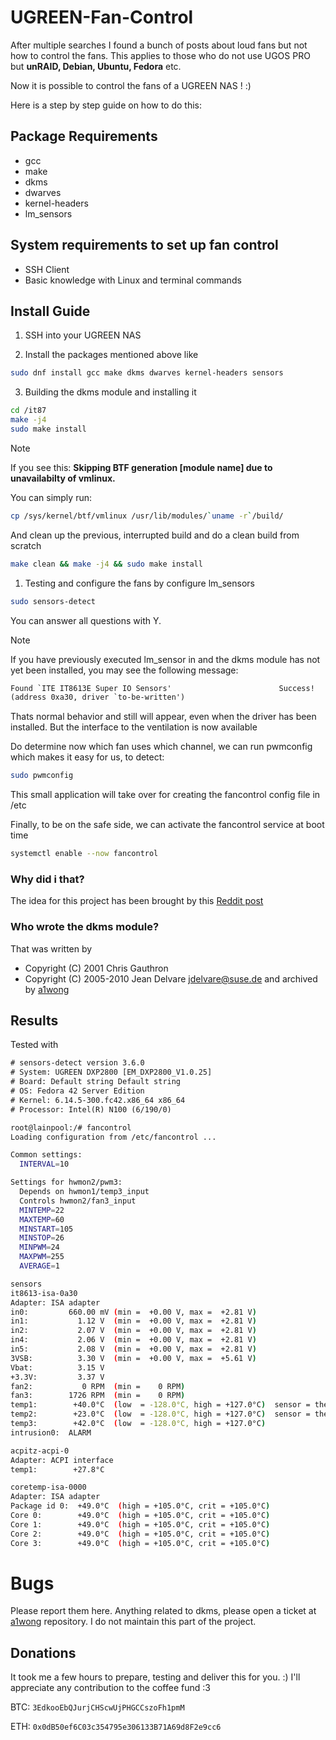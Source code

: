 # UGREEN-Fan-Control

After multiple searches I found a bunch of posts about loud fans but not how to control the fans.
This applies to those who do not use UGOS PRO but __unRAID, Debian, Ubuntu, Fedora__ etc.

Now it is possible to control the fans of a UGREEN NAS ! :)

Here is a step by step guide on how to do this:

## Package Requirements

- gcc
- make
- dkms
- dwarves
- kernel-headers
- lm_sensors

## System requirements to set up fan control

- SSH Client
- Basic knowledge with Linux and terminal commands

## Install Guide

1) SSH into your UGREEN NAS

2) Install the packages mentioned above like

```bash
sudo dnf install gcc make dkms dwarves kernel-headers sensors
```

3) Building the dkms module and installing it

```bash
cd /it87
make -j4
sudo make install
```

> [!NOTE]
> If you see this:
> __Skipping BTF generation [module name] due to unavailabilty of vmlinux.__
>
> You can simply run:
>
> ```bash
> cp /sys/kernel/btf/vmlinux /usr/lib/modules/`uname -r`/build/
> ```
>
> And clean up the previous, interrupted build and do a clean build from scratch
>
> ```bash
> make clean && make -j4 && sudo make install
> ```

1) Testing and configure the fans by configure lm_sensors

```bash
sudo sensors-detect
```

You can answer all questions with Y.

> [!NOTE]
> If you have previously executed lm_sensor in and the dkms module has not yet been installed, you may see the following message:
>
> ```txt
> Found `ITE IT8613E Super IO Sensors'                        Success!
> (address 0xa30, driver `to-be-written')
> ```
>
> Thats normal behavior and still will appear, even when the driver has been installed. But the interface to the ventilation is now available

Do determine now which fan uses which channel, we can run pwmconfig which makes it easy for us, to detect:

```bash
sudo pwmconfig
```

This small application will take over for creating the fancontrol config file in /etc

Finally, to be on the safe side, we can activate the fancontrol service at boot time

```bash
systemctl enable --now fancontrol
```

### Why did i that?

The idea for this project has been brought by this [Reddit post](https://www.reddit.com/r/unRAID/comments/1dzep0s/how_to_configure_fan_control_ugreen_nas/)

### Who wrote the dkms module?

That was written by 
 *  Copyright (C) 2001 Chris Gauthron
 *  Copyright (C) 2005-2010 Jean Delvare <jdelvare@suse.de>
and archived by [a1wong](https://github.com/a1wong/it87)

## Results

Tested with

```txt
# sensors-detect version 3.6.0
# System: UGREEN DXP2800 [EM_DXP2800_V1.0.25]
# Board: Default string Default string
# OS: Fedora 42 Server Edition
# Kernel: 6.14.5-300.fc42.x86_64 x86_64
# Processor: Intel(R) N100 (6/190/0)
```

```bash
root@lainpool:/# fancontrol
Loading configuration from /etc/fancontrol ...

Common settings:
  INTERVAL=10

Settings for hwmon2/pwm3:
  Depends on hwmon1/temp3_input
  Controls hwmon2/fan3_input
  MINTEMP=22
  MAXTEMP=60
  MINSTART=105
  MINSTOP=26
  MINPWM=24
  MAXPWM=255
  AVERAGE=1
```

```bash
sensors
it8613-isa-0a30
Adapter: ISA adapter
in0:         660.00 mV (min =  +0.00 V, max =  +2.81 V)
in1:           1.12 V  (min =  +0.00 V, max =  +2.81 V)
in2:           2.07 V  (min =  +0.00 V, max =  +2.81 V)
in4:           2.06 V  (min =  +0.00 V, max =  +2.81 V)
in5:           2.08 V  (min =  +0.00 V, max =  +2.81 V)
3VSB:          3.30 V  (min =  +0.00 V, max =  +5.61 V)
Vbat:          3.15 V  
+3.3V:         3.37 V  
fan2:           0 RPM  (min =    0 RPM)
fan3:        1726 RPM  (min =    0 RPM)
temp1:        +40.0°C  (low  = -128.0°C, high = +127.0°C)  sensor = thermistor
temp2:        +23.0°C  (low  = -128.0°C, high = +127.0°C)  sensor = thermistor
temp3:        +42.0°C  (low  = -128.0°C, high = +127.0°C)
intrusion0:  ALARM

acpitz-acpi-0
Adapter: ACPI interface
temp1:        +27.8°C  

coretemp-isa-0000
Adapter: ISA adapter
Package id 0:  +49.0°C  (high = +105.0°C, crit = +105.0°C)
Core 0:        +49.0°C  (high = +105.0°C, crit = +105.0°C)
Core 1:        +49.0°C  (high = +105.0°C, crit = +105.0°C)
Core 2:        +49.0°C  (high = +105.0°C, crit = +105.0°C)
Core 3:        +49.0°C  (high = +105.0°C, crit = +105.0°C)
```

# Bugs

Please report them here.
Anything related to dkms, please open a ticket at [a1wong](https://github.com/a1wong/it87) repository.
I do not maintain this part of the project.

## Donations

It took me a few hours to prepare, testing and deliver this for you. :)
I'll appreciate any contribution to the coffee fund :3

BTC: ```3EdkooEbQJurjCHScwUjPHGCCszoFh1pmM```

ETH: ```0x0dB50ef6C03c354795e306133B71A69d8F2e9cc6```
